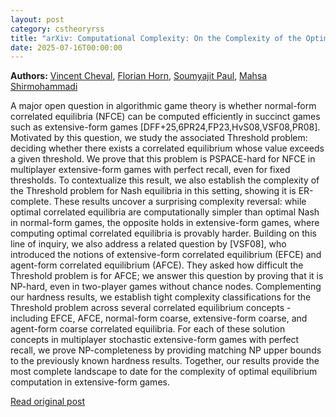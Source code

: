 ```yaml
---
layout: post
category: cstheoryrss
title: "arXiv: Computational Complexity: On the Complexity of the Optimal Correlated Equilibria in Extensive-Form"
date: 2025-07-16T00:00:00
---
```


**Authors:** [Vincent Cheval](https://dblp.uni-trier.de/search?q=Vincent+Cheval), [Florian Horn](https://dblp.uni-trier.de/search?q=Florian+Horn), [Soumyajit Paul](https://dblp.uni-trier.de/search?q=Soumyajit+Paul), [Mahsa Shirmohammadi](https://dblp.uni-trier.de/search?q=Mahsa+Shirmohammadi)

A major open question in algorithmic game theory is whether normal-form
correlated equilibria (NFCE) can be computed efficiently in succinct games such
as extensive-form games [DFF+25,6PR24,FP23,HvS08,VSF08,PR08]. Motivated by this
question, we study the associated Threshold problem: deciding whether there
exists a correlated equilibrium whose value exceeds a given threshold. We prove
that this problem is PSPACE-hard for NFCE in multiplayer extensive-form games
with perfect recall, even for fixed thresholds. To contextualize this result,
we also establish the complexity of the Threshold problem for Nash equilibria
in this setting, showing it is ER-complete. These results uncover a surprising
complexity reversal: while optimal correlated equilibria are computationally
simpler than optimal Nash in normal-form games, the opposite holds in
extensive-form games, where computing optimal correlated equilibria is provably
harder. Building on this line of inquiry, we also address a related question by
[VSF08], who introduced the notions of extensive-form correlated equilibrium
(EFCE) and agent-form correlated equilibrium (AFCE). They asked how difficult
the Threshold problem is for AFCE; we answer this question by proving that it
is NP-hard, even in two-player games without chance nodes. Complementing our
hardness results, we establish tight complexity classifications for the
Threshold problem across several correlated equilibrium concepts - including
EFCE, AFCE, normal-form coarse, extensive-form coarse, and agent-form coarse
correlated equilibria. For each of these solution concepts in multiplayer
stochastic extensive-form games with perfect recall, we prove NP-completeness
by providing matching NP upper bounds to the previously known hardness results.
Together, our results provide the most complete landscape to date for the
complexity of optimal equilibrium computation in extensive-form games.

[Read original post](http://arxiv.org/abs/2507.11509v1)
